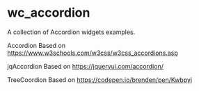 # wc_accordion
A collection of Accordion widgets examples.

Accordion
Based on https://www.w3schools.com/w3css/w3css_accordions.asp

jqAccordion
Based on https://jqueryui.com/accordion/

TreeCoordion
Based on https://codepen.io/brenden/pen/Kwbpyj
